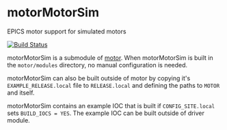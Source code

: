 # motorMotorSim
EPICS motor support for simulated motors

[![Build Status](https://travis-ci.org/epics-motor/motorMotorSim.png)](https://travis-ci.org/epics-motor/motorMotorSim)

motorMotorSim is a submodule of [motor](https://github.com/epics-modules/motor).  When motorMotorSim is built in the ``motor/modules`` directory, no manual configuration is needed.

motorMotorSim can also be built outside of motor by copying it's ``EXAMPLE_RELEASE.local`` file to ``RELEASE.local`` and defining the paths to ``MOTOR`` and itself.

motorMotorSim contains an example IOC that is built if ``CONFIG_SITE.local`` sets ``BUILD_IOCS = YES``.  The example IOC can be built outside of driver module.
